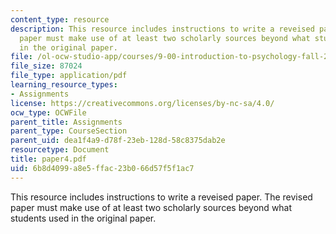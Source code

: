 ```yaml
---
content_type: resource
description: This resource includes instructions to write a reveised paper. The revised
  paper must make use of at least two scholarly sources beyond what students used
  in the original paper.
file: /ol-ocw-studio-app/courses/9-00-introduction-to-psychology-fall-2004/6b8d4099a8e5ffac23b066d57f5f1ac7_paper4.pdf
file_size: 87024
file_type: application/pdf
learning_resource_types:
- Assignments
license: https://creativecommons.org/licenses/by-nc-sa/4.0/
ocw_type: OCWFile
parent_title: Assignments
parent_type: CourseSection
parent_uid: dea1f4a9-d78f-23eb-128d-58c8375dab2e
resourcetype: Document
title: paper4.pdf
uid: 6b8d4099-a8e5-ffac-23b0-66d57f5f1ac7
---
```

This resource includes instructions to write a reveised paper. The revised paper must make use of at least two scholarly sources beyond what students used in the original paper.